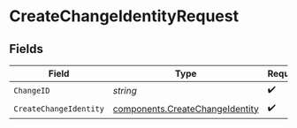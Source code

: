 # CreateChangeIdentityRequest


## Fields

| Field                                                                              | Type                                                                               | Required                                                                           | Description                                                                        |
| ---------------------------------------------------------------------------------- | ---------------------------------------------------------------------------------- | ---------------------------------------------------------------------------------- | ---------------------------------------------------------------------------------- |
| `ChangeID`                                                                         | *string*                                                                           | :heavy_check_mark:                                                                 | N/A                                                                                |
| `CreateChangeIdentity`                                                             | [components.CreateChangeIdentity](../../models/components/createchangeidentity.md) | :heavy_check_mark:                                                                 | N/A                                                                                |